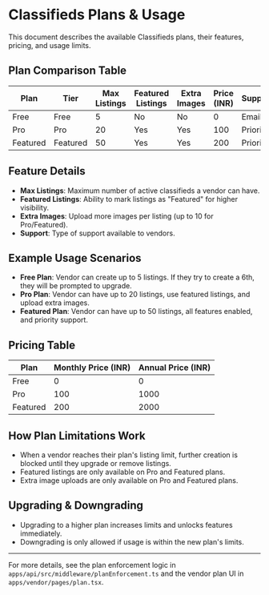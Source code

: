 # Classifieds Plans & Usage

This document describes the available Classifieds plans, their features, pricing, and usage limits.

## Plan Comparison Table

| Plan     | Tier     | Max Listings | Featured Listings | Extra Images | Price (INR) | Support  |
| -------- | -------- | ------------ | ----------------- | ------------ | ----------- | -------- |
| Free     | Free     | 5            | No                | No           | 0           | Email    |
| Pro      | Pro      | 20           | Yes               | Yes          | 100         | Priority |
| Featured | Featured | 50           | Yes               | Yes          | 200         | Priority |

## Feature Details

- **Max Listings**: Maximum number of active classifieds a vendor can have.
- **Featured Listings**: Ability to mark listings as "Featured" for higher visibility.
- **Extra Images**: Upload more images per listing (up to 10 for Pro/Featured).
- **Support**: Type of support available to vendors.

## Example Usage Scenarios

- **Free Plan**: Vendor can create up to 5 listings. If they try to create a 6th, they will be prompted to upgrade.
- **Pro Plan**: Vendor can have up to 20 listings, use featured listings, and upload extra images.
- **Featured Plan**: Vendor can have up to 50 listings, all features enabled, and priority support.

## Pricing Table

| Plan     | Monthly Price (INR) | Annual Price (INR) |
| -------- | ------------------- | ------------------ |
| Free     | 0                   | 0                  |
| Pro      | 100                 | 1000               |
| Featured | 200                 | 2000               |

## How Plan Limitations Work

- When a vendor reaches their plan's listing limit, further creation is blocked until they upgrade or remove listings.
- Featured listings are only available on Pro and Featured plans.
- Extra image uploads are only available on Pro and Featured plans.

## Upgrading & Downgrading

- Upgrading to a higher plan increases limits and unlocks features immediately.
- Downgrading is only allowed if usage is within the new plan's limits.

---

For more details, see the plan enforcement logic in `apps/api/src/middleware/planEnforcement.ts` and the vendor plan UI in `apps/vendor/pages/plan.tsx`.
